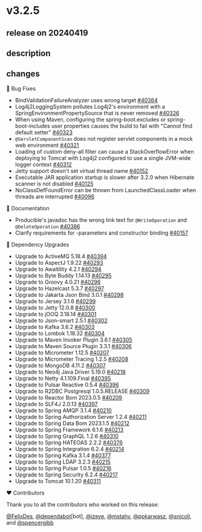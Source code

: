 # v3.2.5

## release on 20240419

## description

## changes

🐞 Bug Fixes

* BindValidationFailureAnalyzer uses wrong target <a href="https://github.com/spring-projects/spring-boot/issues/40364" data-hovercard-type="issue" data-hovercard-url="/spring-projects/spring-boot/issues/40364/hovercard">#40364</a>
* Log4j2LoggingSystem pollutes Log4j2's environment with a SpringEnvironmentPropertySource that is never removed <a href="https://github.com/spring-projects/spring-boot/issues/40326" data-hovercard-type="issue" data-hovercard-url="/spring-projects/spring-boot/issues/40326/hovercard">#40326</a>
* When using Maven, configuring the spring-boot.excludes or spring-boot-includes user properties causes the build to fail with "Cannot find default setter" <a href="https://github.com/spring-projects/spring-boot/issues/40323" data-hovercard-type="issue" data-hovercard-url="/spring-projects/spring-boot/issues/40323/hovercard">#40323</a>
* <code>@ServletComponentScan</code> does not register servlet components in a mock web environment <a href="https://github.com/spring-projects/spring-boot/issues/40321" data-hovercard-type="issue" data-hovercard-url="/spring-projects/spring-boot/issues/40321/hovercard">#40321</a>
* Loading of custom deny-all filter can cause a StackOverflowError when deploying to Tomcat with Log4j2 configured to use a single JVM-wide logger context <a href="https://github.com/spring-projects/spring-boot/issues/40312" data-hovercard-type="issue" data-hovercard-url="/spring-projects/spring-boot/issues/40312/hovercard">#40312</a>
* Jetty support doesn't set virtual thread name <a href="https://github.com/spring-projects/spring-boot/issues/40152" data-hovercard-type="issue" data-hovercard-url="/spring-projects/spring-boot/issues/40152/hovercard">#40152</a>
* Executable JAR application startup is slower after 3.2.0 when Hibernate scanner is not disabled <a href="https://github.com/spring-projects/spring-boot/issues/40125" data-hovercard-type="issue" data-hovercard-url="/spring-projects/spring-boot/issues/40125/hovercard">#40125</a>
* NoClassDefFoundError can be thrown from LaunchedClassLoader when threads are interrupted <a href="https://github.com/spring-projects/spring-boot/issues/40096" data-hovercard-type="issue" data-hovercard-url="/spring-projects/spring-boot/issues/40096/hovercard">#40096</a>

📔 Documentation

* Producible's javadoc has the wrong link text for <code>@WriteOperation</code> and <code>@DeleteOperation</code> <a href="https://github.com/spring-projects/spring-boot/issues/40386" data-hovercard-type="issue" data-hovercard-url="/spring-projects/spring-boot/issues/40386/hovercard">#40386</a>
* Clarify requirements for -parameters and constructor binding <a href="https://github.com/spring-projects/spring-boot/pull/40157" data-hovercard-type="pull_request" data-hovercard-url="/spring-projects/spring-boot/pull/40157/hovercard">#40157</a>

🔨 Dependency Upgrades

* Upgrade to ActiveMQ 5.18.4 <a href="https://github.com/spring-projects/spring-boot/issues/40394" data-hovercard-type="issue" data-hovercard-url="/spring-projects/spring-boot/issues/40394/hovercard">#40394</a>
* Upgrade to AspectJ 1.9.22 <a href="https://github.com/spring-projects/spring-boot/issues/40293" data-hovercard-type="issue" data-hovercard-url="/spring-projects/spring-boot/issues/40293/hovercard">#40293</a>
* Upgrade to Awaitility 4.2.1 <a href="https://github.com/spring-projects/spring-boot/issues/40294" data-hovercard-type="issue" data-hovercard-url="/spring-projects/spring-boot/issues/40294/hovercard">#40294</a>
* Upgrade to Byte Buddy 1.14.13 <a href="https://github.com/spring-projects/spring-boot/issues/40295" data-hovercard-type="issue" data-hovercard-url="/spring-projects/spring-boot/issues/40295/hovercard">#40295</a>
* Upgrade to Groovy 4.0.21 <a href="https://github.com/spring-projects/spring-boot/issues/40296" data-hovercard-type="issue" data-hovercard-url="/spring-projects/spring-boot/issues/40296/hovercard">#40296</a>
* Upgrade to Hazelcast 5.3.7 <a href="https://github.com/spring-projects/spring-boot/issues/40297" data-hovercard-type="issue" data-hovercard-url="/spring-projects/spring-boot/issues/40297/hovercard">#40297</a>
* Upgrade to Jakarta Json Bind 3.0.1 <a href="https://github.com/spring-projects/spring-boot/issues/40298" data-hovercard-type="issue" data-hovercard-url="/spring-projects/spring-boot/issues/40298/hovercard">#40298</a>
* Upgrade to Jersey 3.1.6 <a href="https://github.com/spring-projects/spring-boot/issues/40299" data-hovercard-type="issue" data-hovercard-url="/spring-projects/spring-boot/issues/40299/hovercard">#40299</a>
* Upgrade to Jetty 12.0.8 <a href="https://github.com/spring-projects/spring-boot/issues/40300" data-hovercard-type="issue" data-hovercard-url="/spring-projects/spring-boot/issues/40300/hovercard">#40300</a>
* Upgrade to jOOQ 3.18.14 <a href="https://github.com/spring-projects/spring-boot/issues/40301" data-hovercard-type="issue" data-hovercard-url="/spring-projects/spring-boot/issues/40301/hovercard">#40301</a>
* Upgrade to Json-smart 2.5.1 <a href="https://github.com/spring-projects/spring-boot/issues/40302" data-hovercard-type="issue" data-hovercard-url="/spring-projects/spring-boot/issues/40302/hovercard">#40302</a>
* Upgrade to Kafka 3.6.2 <a href="https://github.com/spring-projects/spring-boot/issues/40303" data-hovercard-type="issue" data-hovercard-url="/spring-projects/spring-boot/issues/40303/hovercard">#40303</a>
* Upgrade to Lombok 1.18.32 <a href="https://github.com/spring-projects/spring-boot/issues/40304" data-hovercard-type="issue" data-hovercard-url="/spring-projects/spring-boot/issues/40304/hovercard">#40304</a>
* Upgrade to Maven Invoker Plugin 3.6.1 <a href="https://github.com/spring-projects/spring-boot/issues/40305" data-hovercard-type="issue" data-hovercard-url="/spring-projects/spring-boot/issues/40305/hovercard">#40305</a>
* Upgrade to Maven Source Plugin 3.3.1 <a href="https://github.com/spring-projects/spring-boot/issues/40306" data-hovercard-type="issue" data-hovercard-url="/spring-projects/spring-boot/issues/40306/hovercard">#40306</a>
* Upgrade to Micrometer 1.12.5 <a href="https://github.com/spring-projects/spring-boot/issues/40207" data-hovercard-type="issue" data-hovercard-url="/spring-projects/spring-boot/issues/40207/hovercard">#40207</a>
* Upgrade to Micrometer Tracing 1.2.5 <a href="https://github.com/spring-projects/spring-boot/issues/40208" data-hovercard-type="issue" data-hovercard-url="/spring-projects/spring-boot/issues/40208/hovercard">#40208</a>
* Upgrade to MongoDB 4.11.2 <a href="https://github.com/spring-projects/spring-boot/issues/40307" data-hovercard-type="issue" data-hovercard-url="/spring-projects/spring-boot/issues/40307/hovercard">#40307</a>
* Upgrade to Neo4j Java Driver 5.19.0 <a href="https://github.com/spring-projects/spring-boot/issues/40218" data-hovercard-type="issue" data-hovercard-url="/spring-projects/spring-boot/issues/40218/hovercard">#40218</a>
* Upgrade to Netty 4.1.109.Final <a href="https://github.com/spring-projects/spring-boot/issues/40395" data-hovercard-type="issue" data-hovercard-url="/spring-projects/spring-boot/issues/40395/hovercard">#40395</a>
* Upgrade to Pulsar Reactive 0.5.4 <a href="https://github.com/spring-projects/spring-boot/issues/40396" data-hovercard-type="issue" data-hovercard-url="/spring-projects/spring-boot/issues/40396/hovercard">#40396</a>
* Upgrade to R2DBC Postgresql 1.0.5.RELEASE <a href="https://github.com/spring-projects/spring-boot/issues/40309" data-hovercard-type="issue" data-hovercard-url="/spring-projects/spring-boot/issues/40309/hovercard">#40309</a>
* Upgrade to Reactor Bom 2023.0.5 <a href="https://github.com/spring-projects/spring-boot/issues/40209" data-hovercard-type="issue" data-hovercard-url="/spring-projects/spring-boot/issues/40209/hovercard">#40209</a>
* Upgrade to SLF4J 2.0.13 <a href="https://github.com/spring-projects/spring-boot/issues/40397" data-hovercard-type="issue" data-hovercard-url="/spring-projects/spring-boot/issues/40397/hovercard">#40397</a>
* Upgrade to Spring AMQP 3.1.4 <a href="https://github.com/spring-projects/spring-boot/issues/40210" data-hovercard-type="issue" data-hovercard-url="/spring-projects/spring-boot/issues/40210/hovercard">#40210</a>
* Upgrade to Spring Authorization Server 1.2.4 <a href="https://github.com/spring-projects/spring-boot/issues/40211" data-hovercard-type="issue" data-hovercard-url="/spring-projects/spring-boot/issues/40211/hovercard">#40211</a>
* Upgrade to Spring Data Bom 2023.1.5 <a href="https://github.com/spring-projects/spring-boot/issues/40212" data-hovercard-type="issue" data-hovercard-url="/spring-projects/spring-boot/issues/40212/hovercard">#40212</a>
* Upgrade to Spring Framework 6.1.6 <a href="https://github.com/spring-projects/spring-boot/issues/40213" data-hovercard-type="issue" data-hovercard-url="/spring-projects/spring-boot/issues/40213/hovercard">#40213</a>
* Upgrade to Spring GraphQL 1.2.6 <a href="https://github.com/spring-projects/spring-boot/issues/40310" data-hovercard-type="issue" data-hovercard-url="/spring-projects/spring-boot/issues/40310/hovercard">#40310</a>
* Upgrade to Spring HATEOAS 2.2.2 <a href="https://github.com/spring-projects/spring-boot/issues/40376" data-hovercard-type="issue" data-hovercard-url="/spring-projects/spring-boot/issues/40376/hovercard">#40376</a>
* Upgrade to Spring Integration 6.2.4 <a href="https://github.com/spring-projects/spring-boot/issues/40214" data-hovercard-type="issue" data-hovercard-url="/spring-projects/spring-boot/issues/40214/hovercard">#40214</a>
* Upgrade to Spring Kafka 3.1.4 <a href="https://github.com/spring-projects/spring-boot/issues/40377" data-hovercard-type="issue" data-hovercard-url="/spring-projects/spring-boot/issues/40377/hovercard">#40377</a>
* Upgrade to Spring LDAP 3.2.3 <a href="https://github.com/spring-projects/spring-boot/issues/40215" data-hovercard-type="issue" data-hovercard-url="/spring-projects/spring-boot/issues/40215/hovercard">#40215</a>
* Upgrade to Spring Pulsar 1.0.5 <a href="https://github.com/spring-projects/spring-boot/issues/40216" data-hovercard-type="issue" data-hovercard-url="/spring-projects/spring-boot/issues/40216/hovercard">#40216</a>
* Upgrade to Spring Security 6.2.4 <a href="https://github.com/spring-projects/spring-boot/issues/40217" data-hovercard-type="issue" data-hovercard-url="/spring-projects/spring-boot/issues/40217/hovercard">#40217</a>
* Upgrade to Tomcat 10.1.20 <a href="https://github.com/spring-projects/spring-boot/issues/40311" data-hovercard-type="issue" data-hovercard-url="/spring-projects/spring-boot/issues/40311/hovercard">#40311</a>

❤️ Contributors

Thank you to all the contributors who worked on this release:

<a class="user-mention notranslate" data-hovercard-type="user" data-hovercard-url="/users/FelixDes/hovercard" data-octo-click="hovercard-link-click" data-octo-dimensions="link_type:self" href="https://github.com/FelixDes">@FelixDes</a>, <a class="user-mention notranslate" data-hovercard-type="organization" data-hovercard-url="/orgs/dependabot/hovercard" data-octo-click="hovercard-link-click" data-octo-dimensions="link_type:self" href="https://github.com/dependabot">@dependabot</a>[bot], <a class="user-mention notranslate" data-hovercard-type="user" data-hovercard-url="/users/izeye/hovercard" data-octo-click="hovercard-link-click" data-octo-dimensions="link_type:self" href="https://github.com/izeye">@izeye</a>, <a class="user-mention notranslate" data-hovercard-type="user" data-hovercard-url="/users/mstahv/hovercard" data-octo-click="hovercard-link-click" data-octo-dimensions="link_type:self" href="https://github.com/mstahv">@mstahv</a>, <a class="user-mention notranslate" data-hovercard-type="user" data-hovercard-url="/users/ppkarwasz/hovercard" data-octo-click="hovercard-link-click" data-octo-dimensions="link_type:self" href="https://github.com/ppkarwasz">@ppkarwasz</a>, <a class="user-mention notranslate" data-hovercard-type="user" data-hovercard-url="/users/snicoll/hovercard" data-octo-click="hovercard-link-click" data-octo-dimensions="link_type:self" href="https://github.com/snicoll">@snicoll</a>, and <a class="user-mention notranslate" data-hovercard-type="user" data-hovercard-url="/users/spencergibb/hovercard" data-octo-click="hovercard-link-click" data-octo-dimensions="link_type:self" href="https://github.com/spencergibb">@spencergibb</a>

